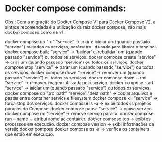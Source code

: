# Docker compose commands:

Obs.: Com a migração do Docker Compose V1 para Docker Compose V2, a sintaxe recomendada é a utilização da raiz docker compose, não mais docker-compose como na v1.

docker compose up "-d" “service” → criar e iniciar um (quando passado "service") ou todos os serviços, parâmetro -d usado para liberar o terminal.
docker compose build “service” → 'buildar' e 'rebuildar' um (quando passado "service") ou todos os serviços.
docker compose create “service” → criar um (quando passado "service") ou todos os serviços.
docker compose stop “service” → parar um (quando passado "service") ou todos os serviços.
docker compose down “service” → remover um (quando passado "service") ou todos os serviços.
docker compose down --rmi “service” → remover imagem utilizada pelo serviço.
docker compose start “service” → iniciar um (quando passado "service") ou todos os serviços.
docker compose cp "src_path" “service”:"dest_path" → copiar arquivos e pastas entre container service e filesystem
docker compose kill “service” → força stop dos serviços.
docker compose ls -a → exibe todos os projetos parados do Compose.
docker compose pause “service” → pausa serviço.
docker compose rm “service” → remove serviço parado.
docker compose run --name → atribui nome ao container.
docker compose top → exibi os processos em execução.
docker compose version → exibi informações da versão docker compose
docker compose ps -a → verifica os containers que estão em execução.
